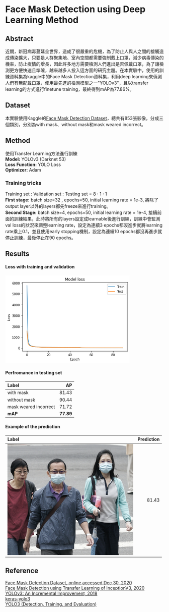 # Face Mask Detection using Deep Learning Method

## Abstract
近期，新冠病毒蔓延全世界，造成了很嚴重的危機，為了防止人與人之間的接觸造成傳染擴大，只要是人群聚集地、室內空間都需要強制戴上口罩，減少病毒傳染的機率，防止疫情的增長，因此許多地方需要檢測人們進出是否佩戴口罩，為了讓檢測更方便快速且準確，越來越多人投入這方面的研究主題。在本實驗中，使用的訓練資料集為kaggle中的Face Mask Detection資料集，利用deep learning來偵測人們有無配戴口罩，使用最先進的檢測模型之一"YOLOv3"，且以transfer learning的方式進行finetune training，最終得到mAP為77.86%。

## Dataset
本實驗使用Kaggle的[Face Mask Detection Dataset](https://www.kaggle.com/andrewmvd/face-mask-detection)，總共有853張影像，分成三個類別，分別為with mask、without mask和mask weared incorrect。

## Method
使用Transfer Learning方法進行訓練  
**Model:** YOLOv3 (Darknet 53)  
**Loss Function:** YOLO Loss  
**Optimizer:** Adam  
### Training tricks
Training set : Validation set : Testing set = 8 : 1 : 1  
**First stage:** batch size=32 , epochs=50, initial learning rate = 1e-3, 將除了output layer以外的layers都先freeze來進行training。  
**Second Stage:** batch size=4, epochs=50, initial learning rate = 1e-4, 接續前面的訓練結果，此時將所有的layers設定成learnable後進行訓練，訓練中會監測val loss的狀況來調整learning rate，設定為連續3 epochs都沒進步就將learning rate乘上0.1，並且使用early stopping機制，設定為連續10 epochs都沒再進步就停止訓練，最後停止在90 epochs。  

## Results

#### Loss with training and validation
![YOLO Loss](https://github.com/ChengZheWu/Principles-and-Applications-of-Digital-Image-Processing/blob/main/term_project/data/loss.png)

#### Perfromance in testing set
Label                 | AP       
:---------------------|----------:
with mask             |81.43     
without mask          |90.44  
mask weared incorrect |71.72
**mAP**               |**77.89**

#### Example of the prediction
Label                 | Prediction     
:---------------------|----------:
![7809](https://github.com/ChengZheWu/Principles-and-Applications-of-Digital-Image-Processing/blob/main/term_project/data/maksssksksss809.png)|81.43 

## Reference
[Face Mask Detection Dataset, online accessed Dec 30, 2020](https://www.kaggle.com/andrewmvd/face-mask-detection)  
[Face Mask Detection using Transfer Learning of InceptionV3, 2020](https://arxiv.org/abs/2009.08369)  
[YOLOv3: An Incremental Improvement, 2018](https://arxiv.org/abs/1804.02767)  
[keras-yolo3](https://github.com/qqwweee/keras-yolo3)  
[YOLO3 (Detection, Training, and Evaluation)](https://github.com/experiencor/keras-yolo3)  
